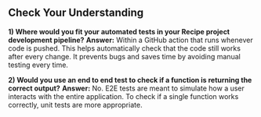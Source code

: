 ## Check Your Understanding

**1) Where would you fit your automated tests in your Recipe project development pipeline?**
**Answer:** Within a GitHub action that runs whenever code is pushed.  This helps automatically check that the code still works after every change. It prevents bugs and saves time by 
avoiding manual testing every time. 

**2) Would you use an end to end test to check if a function is returning the correct output?**
**Answer:** No. E2E tests are meant to simulate how a user interacts with the entire application. To check if a single function works correctly, unit tests are more appropriate.
